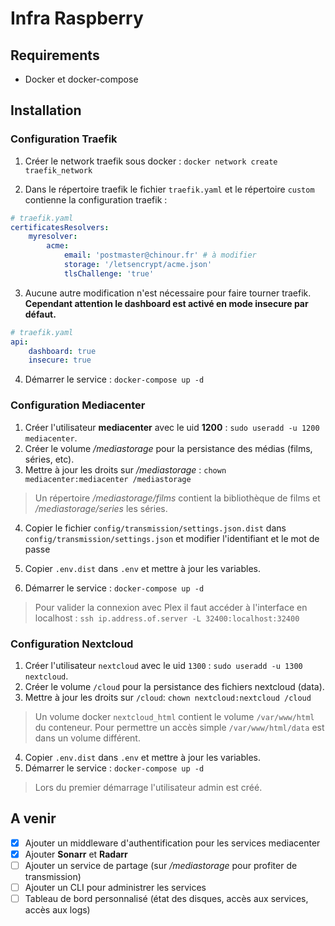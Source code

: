 # Infra Raspberry

## Requirements

- Docker et docker-compose

## Installation

### Configuration Traefik

1. Créer le network traefik sous docker : `docker network create traefik_network`

2. Dans le répertoire traefik le fichier `traefik.yaml` et le répertoire `custom` contienne la configuration traefik :

```yaml
# traefik.yaml
certificatesResolvers:
    myresolver:
        acme:
            email: 'postmaster@chinour.fr' # à modifier
            storage: '/letsencrypt/acme.json'
            tlsChallenge: 'true'
```

3. Aucune autre modification n'est nécessaire pour faire tourner traefik.
   **Cependant attention le dashboard est activé en mode insecure par défaut.**

```yaml
# traefik.yaml
api:
    dashboard: true
    insecure: true
```

4. Démarrer le service : `docker-compose up -d`

### Configuration Mediacenter

1. Créer l'utilisateur **mediacenter** avec le uid **1200** : `sudo useradd -u 1200 mediacenter`.
2. Créer le volume */mediastorage* pour la persistance des médias (films, séries, etc).
3. Mettre à jour les droits sur */mediastorage* : `chown mediacenter:mediacenter /mediastorage`

> Un répertoire */mediastorage/films* contient la bibliothèque de films et */mediastorage/series* les séries.

4. Copier le fichier `config/transmission/settings.json.dist` dans `config/transmission/settings.json`
   et modifier l'identifiant et le mot de passe

5. Copier `.env.dist` dans `.env` et mettre à jour les variables.
6. Démarrer le service : `docker-compose up -d`

> Pour valider la connexion avec Plex il faut accéder à l'interface en localhost : `ssh ip.address.of.server -L 32400:localhost:32400`

### Configuration Nextcloud

1. Créer l'utilisateur `nextcloud` avec le uid `1300` : `sudo useradd -u 1300 nextcloud`.
2. Créer le volume `/cloud` pour la persistance des fichiers nextcloud (data).
3. Mettre à jour les droits sur `/cloud`: `chown nextcloud:nextcloud /cloud`

> Un volume docker `nextcloud_html` contient le volume `/var/www/html` du conteneur.
> Pour permettre un accès simple `/var/www/html/data` est dans un volume différent.

4. Copier `.env.dist` dans `.env` et mettre à jour les variables.
5. Démarrer le service : `docker-compose up -d`

> Lors du premier démarrage l'utilisateur admin est créé.

## A venir

- [x] Ajouter un middleware d'authentification pour les services mediacenter
- [x] Ajouter **Sonarr** et **Radarr**
- [ ] Ajouter un service de partage (sur */mediastorage* pour profiter de transmission)
- [ ] Ajouter un CLI pour administrer les services
- [ ] Tableau de bord personnalisé (état des disques, accès aux services, accès aux logs)
